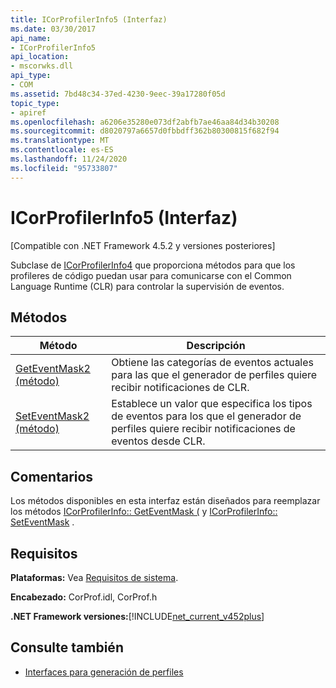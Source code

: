 ```yaml
---
title: ICorProfilerInfo5 (Interfaz)
ms.date: 03/30/2017
api_name:
- ICorProfilerInfo5
api_location:
- mscorwks.dll
api_type:
- COM
ms.assetid: 7bd48c34-37ed-4230-9eec-39a17280f05d
topic_type:
- apiref
ms.openlocfilehash: a6206e35280e073df2abfb7ae46aa84d34b30208
ms.sourcegitcommit: d8020797a6657d0fbbdff362b80300815f682f94
ms.translationtype: MT
ms.contentlocale: es-ES
ms.lasthandoff: 11/24/2020
ms.locfileid: "95733807"
---
```

# <a name="icorprofilerinfo5-interface"></a>ICorProfilerInfo5 (Interfaz)

[Compatible con .NET Framework 4.5.2 y versiones posteriores]  
  
 Subclase de [ICorProfilerInfo4](icorprofilerinfo4-interface.md) que proporciona métodos para que los profileres de código puedan usar para comunicarse con el Common Language Runtime (CLR) para controlar la supervisión de eventos.  
  
## <a name="methods"></a>Métodos  
  
|Método|Descripción|  
|------------|-----------------|  
|[GetEventMask2 (método)](icorprofilerinfo5-geteventmask2-method.md)|Obtiene las categorías de eventos actuales para las que el generador de perfiles quiere recibir notificaciones de CLR.|  
|[SetEventMask2 (método)](icorprofilerinfo5-seteventmask2-method.md)|Establece un valor que especifica los tipos de eventos para los que el generador de perfiles quiere recibir notificaciones de eventos desde CLR.|  
  
## <a name="remarks"></a>Comentarios  

 Los métodos disponibles en esta interfaz están diseñados para reemplazar los métodos [ICorProfilerInfo:: GetEventMask (](icorprofilerinfo-geteventmask-method.md) y [ICorProfilerInfo:: SetEventMask](icorprofilerinfo-seteventmask-method.md) .  
  
## <a name="requirements"></a>Requisitos  

 **Plataformas:** Vea [Requisitos de sistema](../../get-started/system-requirements.md).  
  
 **Encabezado:** CorProf.idl, CorProf.h  
  
 **.NET Framework versiones:**[!INCLUDE[net_current_v452plus](../../../../includes/net-current-v452plus-md.md)]  
  
## <a name="see-also"></a>Consulte también

- [Interfaces para generación de perfiles](profiling-interfaces.md)
